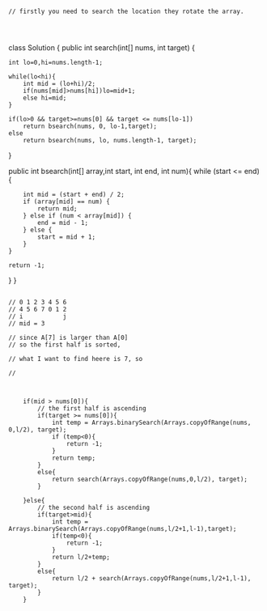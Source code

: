 ```

// firstly you need to search the location they rotate the array.




```





class Solution {
public int search(int[] nums, int target) {

    int lo=0,hi=nums.length-1;

    while(lo<hi){
        int mid = (lo+hi)/2;
        if(nums[mid]>nums[hi])lo=mid+1;
        else hi=mid;
    }

    if(lo>0 && target>=nums[0] && target <= nums[lo-1])
        return bsearch(nums, 0, lo-1,target);
    else
        return bsearch(nums, lo, nums.length-1, target);

}

public int bsearch(int[] array,int start, int end, int num){
    while (start <= end) {

        int mid = (start + end) / 2;
        if (array[mid] == num) {
            return mid;
        } else if (num < array[mid]) {
            end = mid - 1;
        } else {
            start = mid + 1;
        }
    }

    return -1;
}
}


```

// 0 1 2 3 4 5 6
// 4 5 6 7 0 1 2
// i           j
// mid = 3

// since A[7] is larger than A[0]
// so the first half is sorted,

// what I want to find heere is 7, so

//



```



        if(mid > nums[0]){
            // the first half is ascending
            if(target >= nums[0]){
                int temp = Arrays.binarySearch(Arrays.copyOfRange(nums, 0,l/2), target);
                if (temp<0){
                    return -1;
                }
                return temp;
            }
            else{
                return search(Arrays.copyOfRange(nums,0,l/2), target);
            }

        }else{
            // the second half is ascending
            if(target>mid){
                int temp = Arrays.binarySearch(Arrays.copyOfRange(nums,l/2+1,l-1),target);
                if(temp<0){
                    return -1;
                }
                return l/2+temp;
            }
            else{
                return l/2 + search(Arrays.copyOfRange(nums,l/2+1,l-1), target);
            }
        }
